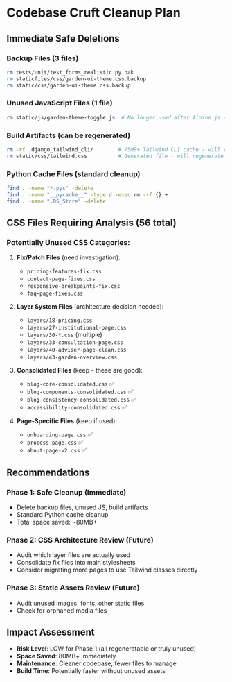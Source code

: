 # Codebase Cruft Cleanup Plan

## Immediate Safe Deletions

### Backup Files (3 files)

```bash
rm tests/unit/test_forms_realistic.py.bak
rm staticfiles/css/garden-ui-theme.css.backup
rm static/css/garden-ui-theme.css.backup
```

### Unused JavaScript Files (1 file)

```bash
rm static/js/garden-theme-toggle.js  # No longer used after Alpine.js consolidation
```

### Build Artifacts (can be regenerated)

```bash
rm -rf .django_tailwind_cli/        # 75MB+ Tailwind CLI cache - will regenerate
rm static/css/tailwind.css          # Generated file - will regenerate
```

### Python Cache Files (standard cleanup)

```bash
find . -name "*.pyc" -delete
find . -name "__pycache__" -type d -exec rm -rf {} +
find . -name ".DS_Store" -delete
```

## CSS Files Requiring Analysis (56 total)

### Potentially Unused CSS Categories:

1. **Fix/Patch Files** (need investigation):
   - `pricing-features-fix.css`
   - `contact-page-fixes.css`
   - `responsive-breakpoints-fix.css`
   - `faq-page-fixes.css`

2. **Layer System Files** (architecture decision needed):
   - `layers/18-pricing.css`
   - `layers/27-institutional-page.css`
   - `layers/30-*.css` (multiple)
   - `layers/33-consultation-page.css`
   - `layers/40-adviser-page-clean.css`
   - `layers/43-garden-overview.css`

3. **Consolidated Files** (keep - these are good):
   - `blog-core-consolidated.css` ✅
   - `blog-components-consolidated.css` ✅
   - `blog-consistency-consolidated.css` ✅
   - `accessibility-consolidated.css` ✅

4. **Page-Specific Files** (keep if used):
   - `onboarding-page.css` ✅
   - `process-page.css` ✅
   - `about-page-v2.css` ✅

## Recommendations

### Phase 1: Safe Cleanup (Immediate)

- Delete backup files, unused JS, build artifacts
- Standard Python cache cleanup
- Total space saved: ~80MB+

### Phase 2: CSS Architecture Review (Future)

- Audit which layer files are actually used
- Consolidate fix files into main stylesheets
- Consider migrating more pages to use Tailwind classes directly

### Phase 3: Static Assets Review (Future)

- Audit unused images, fonts, other static files
- Check for orphaned media files

## Impact Assessment

- **Risk Level**: LOW for Phase 1 (all regeneratable or truly unused)
- **Space Saved**: 80MB+ immediately
- **Maintenance**: Cleaner codebase, fewer files to manage
- **Build Time**: Potentially faster without unused assets
